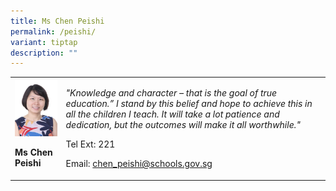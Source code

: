 ```yaml
---
title: Ms Chen Peishi
permalink: /peishi/
variant: tiptap
description: ""
---
```

<p></p>
<table>
<tbody>
<tr>
<td rowspan="1" colspan="1">
<div class="isomer-image-wrapper">
<img style="width:100%;" height="auto" width="100%" src="/images/cha3.jpg">
</div>
<p><strong>Ms Chen Peishi</strong>
</p>
</td>
<td rowspan="1" colspan="1">
<p><em>"Knowledge and character – that is the goal of true education.” I stand by this belief and hope to achieve this in all the children I teach. It will take a lot patience and dedication, but the outcomes will make it all worthwhile."</em>
</p>
<p>Tel Ext: 221</p>
<p>Email:&nbsp;<a href="mailto:chen_peishi@schools.gov.sg" rel="noopener noreferrer nofollow" target="_blank">chen_peishi@schools.gov.sg</a>
</p>
</td>
</tr>
</tbody>
</table>
<p></p>